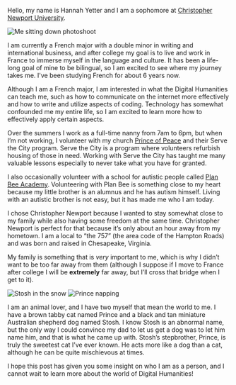 Hello, my name is Hannah Yetter and I am a sophomore at [Christopher Newport University](https://cnu.edu). 

![Me sitting down photoshoot](https://hannahyetter.github.io/HannahYetter/images/sitting_hannah.jpeg)

I am currently a French major with a double minor in writing and international business, and after college my goal is to live and work in France to immerse myself in the language and culture. It has been a life-long goal of mine to be bilingual, so I am excited to see where my journey takes me. I've been studying French for about 6 years now.

Although I am a French major, I am interested in what the Digital Humanities can teach me, such as how to communicate on the internet more effectively and how to write and utilize aspects of coding. Technology has somewhat confounded me my entire life, so I am excited to learn more how to effectively apply certain aspects.

Over the summers I work as a full-time nanny from 7am to 6pm, but when I’m not working, I volunteer with my church [Prince of Peace](https://popparish.org) and their Serve the City program. Serve the City is a program where volunteers refurbish housing of those in need. Working with Serve the City has taught me many valuable lessons especially to never take what you have for granted.

I also occasionally volunteer with a school for autistic people called [Plan Bee Academy](https://www.planbeeacademy.org). Volunteering with Plan Bee is something close to my heart because my little brother is an alumnus and he has autism himself. Living with an autistic brother is not easy, but it has made me who I am today.

I chose Christopher Newport because I wanted to stay somewhat close to my family while also having some freedom at the same time. Christopher Newport is perfect for that because it’s only about an hour away from my hometown. I am a local to “the 757” (the area code of the Hampton Roads) and was born and raised in Chesapeake, Virginia.

My family is something that is _very_ important to me, which is why I didn’t want to be too far away from them (although I suppose if I move to France after college I will be **extremely** far away, but I’ll cross that bridge when I get to it). 

![Stosh in the snow](https://hannahyetter.github.io/HannahYetter/images/stosh_w_flowers.jpeg) 
![Prince napping](https://hannahyetter.github.io/HannahYetter/prince_napping_2.jpeg)

I am an animal lover, and I have two myself that mean the world to me. I have a brown tabby cat named Prince and a black and tan miniature Australian shepherd dog named Stosh. I know Stosh is an abnormal name, but the only way I could convince my dad to let us get a dog was to let him name him, and that is what he came up with. Stosh’s stepbrother, Prince, is truly the sweetest cat I’ve ever known. He acts more like a dog than a cat, although he can be quite mischievous at times.

I hope this post has given you some insight on who I am as a person, and I cannot wait to learn more about the world of Digital Humanities! 






